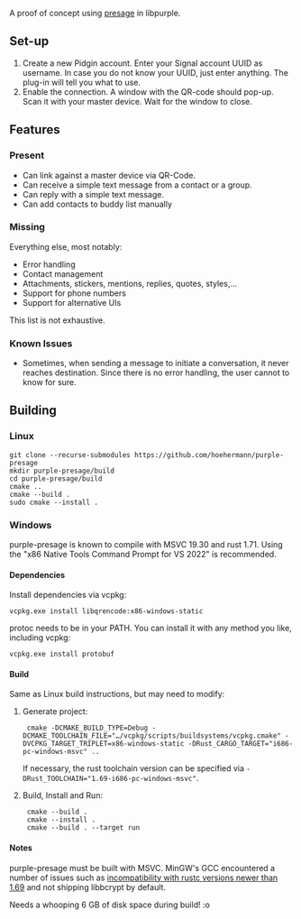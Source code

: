 A proof of concept using [presage](https://github.com/whisperfish/presage) in libpurple.

## Set-up

1. Create a new Pidgin account. Enter your Signal account UUID as username. In case you do not know your UUID, just enter anything. The plug-in will tell you what to use.
2. Enable the connection. A window with the QR-code should pop-up. Scan it with your master device. Wait for the window to close.

## Features

### Present

* Can link against a master device via QR-Code.
* Can receive a simple text message from a contact or a group.
* Can reply with a simple text message.
* Can add contacts to buddy list manually

### Missing

Everything else, most notably:

* Error handling
* Contact management
* Attachments, stickers, mentions, replies, quotes, styles,…
* Support for phone numbers
* Support for alternative UIs

This list is not exhaustive.

### Known Issues

* Sometimes, when sending a message to initiate a conversation, it never reaches destination. Since there is no error handling, the user cannot to know for sure.

## Building

### Linux

    git clone --recurse-submodules https://github.com/hoehermann/purple-presage
    mkdir purple-presage/build
    cd purple-presage/build
    cmake ..
    cmake --build .
    sudo cmake --install .

### Windows

purple-presage is known to compile with MSVC 19.30 and rust 1.71. Using the "x86 Native Tools Command Prompt for VS 2022" is recommended.

#### Dependencies

Install dependencies via vcpkg:

    vcpkg.exe install libqrencode:x86-windows-static

protoc needs to be in your PATH. You can install it with any method you like, including vcpkg:

    vcpkg.exe install protobuf

#### Build

Same as Linux build instructions, but may need to modify:

1. Generate project:

        cmake -DCMAKE_BUILD_TYPE=Debug -DCMAKE_TOOLCHAIN_FILE="…/vcpkg/scripts/buildsystems/vcpkg.cmake" -DVCPKG_TARGET_TRIPLET=x86-windows-static -DRust_CARGO_TARGET="i686-pc-windows-msvc" ..

    If necessary, the rust toolchain version can be specified via `-DRust_TOOLCHAIN="1.69-i686-pc-windows-msvc"`.

2. Build, Install and Run:

        cmake --build .
        cmake --install .
        cmake --build . --target run

#### Notes

purple-presage must be built with MSVC. MinGW's GCC encountered a number of issues such as [incompatibility with rustc versions newer than 1.69](https://github.com/rust-lang/rust/issues/112368) and not shipping libbcrypt by default.

Needs a whooping 6 GB of disk space during build! :o
